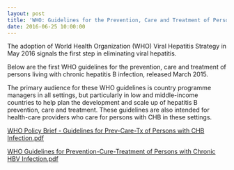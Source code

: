 ```yaml
---
layout: post
title: 'WHO: Guidelines for the Prevention, Care and Treatment of Persons With Chronic Hepatitis B Infection'
date: 2016-06-25 10:00:00
---
```


The adoption of World Health Organization (WHO) Viral Hepatitis Strategy in May 2016 signals the first step in eliminating viral hepatitis.  

Below are the first WHO guidelines for the prevention, care and treatment of persons living with chronic hepatitis B infection, released March 2015.

The primary audience for these WHO guidelines is country programme managers in all settings, but particularly in low and middle-income countries to help plan the development and scale up of hepatitis B prevention, care and treatment. These guidelines are also intended for health-care providers who care for persons with CHB in these settings.

[WHO Policy Brief - Guidelines for Prev-Care-Tx of Persons with CHB Infection.pdf](https://jumpshare.com/v/sX6G50glNj7L3FCoA83k)

[WHO Guidelines for Prevention-Cure-Treatment of Persons with Chronic HBV Infection.pdf](https://jumpshare.com/v/0neJqir727s920v8V7Qi)